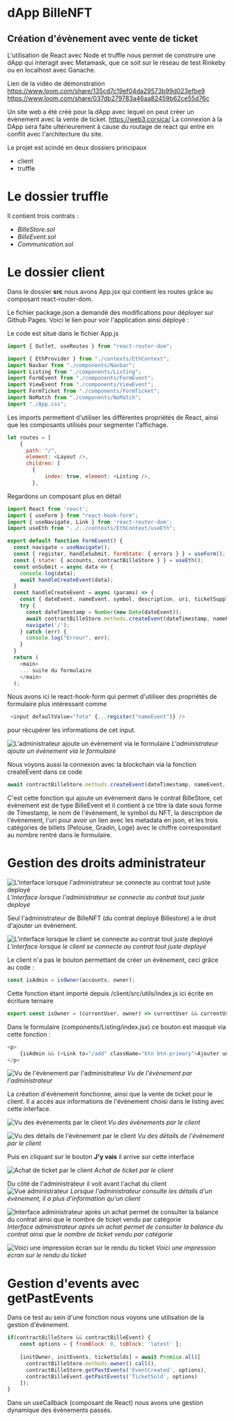 # dApp BilleNFT

## Création d'évènement avec vente de ticket

L'utilisation de React avec Node et truffle nous permet de construire une dApp qui interagit avec Metamask, que ce soit sur le réseau de test Rinkeby ou en localhost avec Ganache.

Lien de la vidéo de démonstration
https://www.loom.com/share/135cd7c19ef04da29573b99d023efbe9
https://www.loom.com/share/037db279783a46aa82459b62ce55d76c

Un site web a été créé pour la dApp avec lequel on peut créer un évènement avec la vente de ticket.
https://web3.corsica/ 
La connexion à la DApp sera faite ultérieurement à cause du routage de react qui entre en conflit avec l'architecture du site.


Le projet est scindé en deux dossiers principaux

- client
- truffle

# Le dossier truffle

Il contient trois contrats : 

- *BilleStore.sol*
- *BilleEvent.sol* 
- *Communication.sol*

# Le dossier client 

Dans le dossier **src** nous avons App.jsx qui contient les routes grâce au composant react-router-dom.

Le fichier package.json a demandé des modifications pour déployer sur Github Pages. Voici le lien pour voir l'application ainsi déployé :

Le code est situé dans le fichier App.js

```js
import { Outlet, useRoutes } from "react-router-dom";

import { EthProvider } from "./contexts/EthContext";
import Navbar from "./components/Navbar";
import Listing from "./components/Listing";
import FormEvent from "./components/FormEvent";
import ViewEvent from "./components/ViewEvent";
import FormTicket from "./components/FormTicket";
import NoMatch from "./components/NoMatch";
import "./App.css";
```

Les imports permettent d'utiliser les différentes propriétés de React, ainsi que les composants utilisés pour segmenter l'affichage.

```js
let routes = [
    {
      path: "/",
      element: <Layout />,
      children: [
        { 
            index: true, element: <Listing />,
        },
```

Regardons un composant plus en détail

```js
import React from 'react';
import { useForm } from "react-hook-form";
import { useNavigate, Link } from 'react-router-dom';
import useEth from "../../contexts/EthContext/useEth";

export default function FormEvent() {
  const navigate = useNavigate();
  const { register, handleSubmit, formState: { errors } } = useForm();
  const { state: { accounts, contractBilleStore } } = useEth();
  const onSubmit = async data => {
    console.log(data);
    await handleCreateEvent(data);
  }
  const handleCreateEvent = async (params) => {
    const { dateEvent, nameEvent, symbol, description, uri, ticketSupply1, ticketSupply2, ticketSupply3 } = params;
    try {
      const dateTimestamp = Number(new Date(dateEvent));
      await contractBilleStore.methods.createEvent(dateTimestamp, nameEvent, symbol, description, uri, [ticketSupply1, ticketSupply2, ticketSupply3]).send({ from: accounts[0] });
      navigate('/');
    } catch (err) {
      console.log("Erreur", err);
    }
  }
  return (
    <main>
    ... suite du formulaire
    </main>
  );
  ```

  Nous avons ici le react-hook-form qui permet d'utiliser des propriétés de formulaire plus intéressant comme 

```js
 <input defaultValue="Toto" {...register("nameEvent")} />
```

 pour récupérer les informations de cet input.

 ![L'administrateur ajoute un évènement via le formulaire](https://web3.corsica/wp-content/billenft/static/img/adminAjoutEvenementMM.png)
*L'administrateur ajoute un évènement via le formulaire*
 
 Nous voyons aussi la connexion avec la blockchain via la fonction createEvent dans ce code 

```js
await contractBilleStore.methods.createEvent(dateTimestamp, nameEvent, symbol, description, uri, [ticketSupply1, ticketSupply2, ticketSupply3]).send({ from: accounts[0] });
```

C'est cette fonction qui ajoute un évènement dans le contrat BilleStore, cet évènement est de type BilleEvent et il contient à ce titre la date sous forme de Timestamp, le nom de l'évènement, le symbol du NFT, la description de l'évènement, l'uri pour avoir un lien avec les metadata en json, et les trois catégories de billets (Pelouse, Gradin, Loge) avec le chiffre correspondant au nombre rentré dans le formulaire.

# Gestion des droits administrateur

![L'interface lorsque l'administrateur se connecte au contrat tout juste deployé](https://web3.corsica/wp-content/billenft/static/img/interfaceArriveVideAdmin.png)
*L'interface lorsque l'administrateur se connecte au contrat tout juste deployé*

Seul l'administrateur de BilleNFT (du contrat deployé Billestore) a le droit d'ajouter un évènement.

![L'interface lorsque le client se connecte au contrat tout juste deployé](https://web3.corsica/wp-content/billenft/static/img/interfaceArriveVideClient.png)
*L'interface lorsque le client se connecte au contrat tout juste deployé*

Le client n'a pas le bouton permettant de créer un évènement, ceci grâce au code :

```js
const isAdmin = isOwner(accounts, owner);
```

Cette fonction étant importé depuis /client/src/utils/index.js ici écrite en écriture ternaire

```js
export const isOwner = (currentUser, owner) => currentUser && currentUser.length > 0 ? currentUser[0] === owner : false;
```

Dans le formulaire (components/Listing/index.jsx) ce bouton est masqué via cette fonction :

```js
<p>
    {isAdmin && (<Link to="/add" className="btn btn-primary">Ajouter un événement</Link>)}
</p>
```

![Vu de l'évènement par l'administrateur](https://web3.corsica/wp-content/billenft/static/img/adminVoitInfoContract.png)
*Vu de l'évènement par l'administrateur*

La création d'évènement fonctionne, ainsi que la vente de ticket pour le client. Il a accès aux informations de l'évènement choisi dans le listing avec cette interface.

![Vu des évènements par le client](https://web3.corsica/wp-content/billenft/static/img/clientDetailEve.png)
*Vu des évènements par le client*

![Vu des détails de l'évènement par le client](https://web3.corsica/wp-content/billenft/static/img/clientVoitEve.png)
*Vu des détails de l'évènement par le client*

Puis en cliquant sur le bouton **J'y vais** il arrive sur cette interface

![Achat de ticket par le client](https://web3.corsica/wp-content/billenft/static/img/ClientAcheteTicket.png)
*Achat de ticket par le client*

Du côté de l'administrateur il voit avant l'achat du client
![Vue administrateur](https://web3.corsica/wp-content/billenft/static/img/adminVoitInfoContract.png)
*Lorsque l'administrateur consulte les détails d'un évènement, il a plus d'information qu'un client*

![Interface administrateur après un achat permet de consulter la balance du contrat ainsi que le nombre de ticket vendu par catégorie](https://web3.corsica/wp-content/billenft/static/img/adminSeeInfoContractApresUnAchat.png)
*Interface administrateur après un achat permet de consulter la balance du contrat ainsi que le nombre de ticket vendu par catégorie*

![Voici une impression écran sur le rendu du ticket](https://web3.corsica/wp-content/billenft/static/img/ticket.png)
*Voici une impression écran sur le rendu du ticket*



# Gestion d'events avec getPastEvents

Dans ce test au sein d'une fonction nous voyons une utilisation de la gestion d'évènement.

```js
if(contractBilleStore && contractBilleEvent) {
    const options = { fromBlock: 0, toBlock: 'latest' };
    
    [initOwner, initEvents, ticketSolds] = await Promise.all([
      contractBilleStore.methods.owner().call(),
      contractBilleStore.getPastEvents('EventCreated', options),
      contractBilleEvent.getPastEvents('TicketSold', options)
    ]);
}
```

Dans un useCallback (composant de React) nous avons une gestion dynamique des évènements passés.
